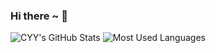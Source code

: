 ### Hi there ~ 👋

![CYY's GitHub Stats](https://github-readme-stats.vercel.app/api?username=CYYH3&show_icons=true&hide_border=true&theme=material-palenight&bg_color=DEG,89253e,3a6186&title_color=d2a7ee&text_color=e5e5e5)
![Most Used Languages](https://github-readme-stats.vercel.app/api/top-langs/?username=CYYH3&layout=compact&hide_border=true&card_width=297&bg_color=DEG,3a6186,89253e&title_color=d2a7ee&text_color=e5e5e5)
<!--
![Most Used Languages](https://github-readme-stats.vercel.app/api/top-langs/?username=CYYH3&layout=compact&hide_border=true&card_width=297&bg_color=DEG,181e5f,bb28d4&title_color=d2a7ee&text_color=e5e5e5)
-->

<!--
**CYYH3/CYYH3** is a ✨ _special_ ✨ repository because its `README.md` (this file) appears on your GitHub profile.

Here are some ideas to get you started:

- 🔭 I’m currently working on ...
- 🌱 I’m currently learning ...
- 👯 I’m looking to collaborate on ...
- 🤔 I’m looking for help with ...
- 💬 Ask me about ...
- 📫 How to reach me: ...
- 😄 Pronouns: ...
- ⚡ Fun fact: ...
-->
